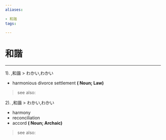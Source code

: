 ```yaml
---
aliases:
    
- 和諧
tags:
    
---
```


# 和諧
---
1).
,和諧 > わかい,わかい

- harmonious divorce settlement
**( Noun; Law)**
> see also: 
            
2).
,和諧 > わかい,わかい

- harmony
- reconciliation
- accord
**( Noun; Archaic)**
> see also: 
            